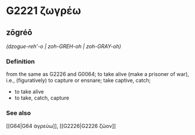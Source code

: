 # G2221 ζωγρέω

## zōgréō

_(dzogue-reh'-o | zoh-GREH-oh | zoh-GRAY-oh)_

### Definition

from the same as G2226 and G0064; to take alive (make a prisoner of war), i.e., (figuratively) to capture or ensnare; take captive, catch; 

- to take alive
- to take, catch, capture

### See also

[[G64|G64 ἀγρεύω]], [[G2226|G2226 ζῶον]]
